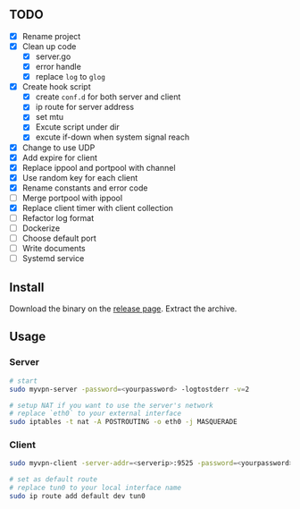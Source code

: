 ## TODO
- [x] Rename project
- [x] Clean up code
  - [x] server.go
  - [x] error handle
  - [x] replace `log` to `glog`
- [x] Create hook script
  - [x] create `conf.d` for both server and client
  - [x] ip route for server address
  - [x] set mtu
  - [x] Excute script under dir
  - [x] excute if-down when system signal reach
- [x] Change to use UDP
- [x] Add expire for client
- [x] Replace ippool and portpool with channel
- [x] Use random key for each client
- [x] Rename constants and error code
- [ ] Merge portpool with ippool
- [x] Replace client timer with client collection
- [ ] Refactor log format
- [ ] Dockerize
- [ ] Choose default port
- [ ] Write documents
- [ ] Systemd service

## Install
Download the binary on the [release page](https://github.com/cirias/myvpn/releases).
Extract the archive.

## Usage

### Server
```bash
# start
sudo myvpn-server -password=<yourpassword> -logtostderr -v=2

# setup NAT if you want to use the server's network
# replace `eth0` to your external interface
sudo iptables -t nat -A POSTROUTING -o eth0 -j MASQUERADE
```

### Client
```bash
sudo myvpn-client -server-addr=<serverip>:9525 -password=<yourpassword> -logtostderr -v=2

# set as default route
# replace tun0 to your local interface name
sudo ip route add default dev tun0
```
